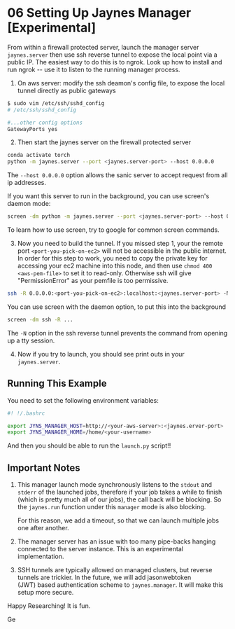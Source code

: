 # 06 Setting Up Jaynes Manager [Experimental]

From within a firewall protected server, launch the manager server `jaynes.server` then use ssh reverse tunnel to expose the local point via a public IP. The easiest way to do this is to ngrok. Look up how to install and run ngrok -- use it to listen to the running manager process.

1. On aws server: modify the ssh deamon's config file, to expose the local tunnel directly as public gateways


```bash
$ sudo vim /etc/ssh/sshd_config
# /etc/ssh/sshd_config

#...other config options 
GatewayPorts yes
```

2. Then  start the jaynes server on the firewall protected server

```bash
conda activate torch
python -m jaynes.server --port <jaynes.server-port> --host 0.0.0.0
```

The `--host 0.0.0.0` option allows the sanic server to accept request from all ip addresses.

If you want this server to run in the background, you can use screen's daemon mode:

```bash
screen -dm python -m jaynes.server --port <jaynes.server-port> --host 0.0.0.0
```

To learn how to use screen, try to google for common screen commands.

3. Now you need to build the tunnel. If you missed step 1, your the remote port `<port-you-pick-on-ec2>` will not be accessible in the public internet. In order for this step to work, you need to copy the private key for accessing  your ec2 machine into this node, and then use `chmod 400 <aws-pem-file>` to set it  to read-only. Otherwise ssh will give "PermissionError" as your pemfile is too permissive.

```bash
ssh -R 0.0.0.0:<port-you-pick-on-ec2>:localhost:<jaynes.server-port> -N ec2-user@<ec2-instance-ip> -i <aws-pem-file>.pem
```

You can use screen with the daemon option, to put this into the background

```bash
screen -dm ssh -R ...
```

The `-N` option in the ssh reverse tunnel prevents the command from opening up a tty session.

4. Now if you try to launch, you should see print outs in your `jaynes.server`.

## Running This Example

You need to set the following environment variables:

```bash
#! !/.bashrc

export JYNS_MANAGER_HOST=http://<your-aws-server>:<jaynes.erver-port>
export JYNS_MANAGER_HOME=/home/<your-username>
```

And then you should be able to run the `launch.py` script!!

## Important Notes

1. This manager launch mode synchronously listens to the `stdout` and `stderr` of the launched jobs, therefore if your job takes a while to finish (which is pretty much all of our jobs), the call back will be blocking. So the `jaynes.run` function under this `manager` mode is also blocking.

   For this reason, we add a timeout, so that we can launch multiple jobs one after another.

2. The manager server has an issue with too many pipe-backs hanging connected to the server instance. This is an experimental implementation.

3. SSH tunnels are typically allowed on managed clusters, but reverse tunnels are trickier. In the future, we will add jasonwebtoken (JWT) based authentication scheme to `jaynes.manager`. It will make this setup more secure.

Happy Researching! It is fun.

Ge
